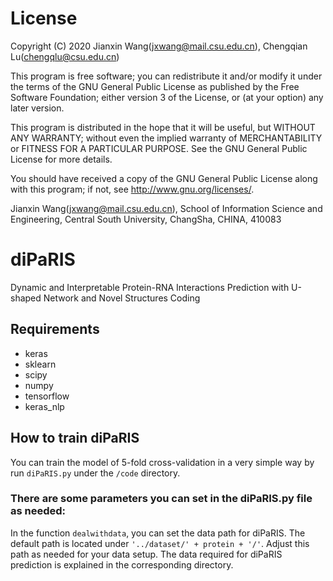 # License

Copyright (C) 2020 Jianxin Wang(jxwang@mail.csu.edu.cn), Chengqian Lu(chengqlu@csu.edu.cn)

This program is free software; you can redistribute it and/or modify it under the terms of the GNU General Public License as published by the Free Software Foundation; either version 3 of the License, or (at your option) any later version.

This program is distributed in the hope that it will be useful, but WITHOUT ANY WARRANTY; without even the implied warranty of MERCHANTABILITY or FITNESS FOR A PARTICULAR PURPOSE. See the GNU General Public License for more details.

You should have received a copy of the GNU General Public License along with this program; if not, see <http://www.gnu.org/licenses/>.

Jianxin Wang(jxwang@mail.csu.edu.cn), School of Information Science and Engineering, Central South University, ChangSha, CHINA, 410083


# diPaRIS
Dynamic and Interpretable Protein-RNA Interactions Prediction with U-shaped Network and Novel Structures Coding

## Requirements
- keras
- sklearn
- scipy
- numpy
- tensorflow
- keras_nlp

##  How to train diPaRIS
You can train the model of 5-fold cross-validation in a very simple way by run `diPaRIS.py` under the `/code` directory.

### There are some parameters you can set in the diPaRIS.py file as needed:
In the function `dealwithdata`, you can set the data path for diPaRIS. The default path is located under `'../dataset/' + protein + '/'`. Adjust this path as needed for your data setup. The data required for diPaRIS prediction is explained in the corresponding directory. 
